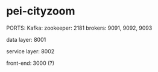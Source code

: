 # pei-cityzoom
PORTS:
  Kafka:
    zookeeper: 2181
    brokers: 9091, 9092, 9093

  data layer: 8001

  service layer: 8002

  front-end: 3000 (?)

